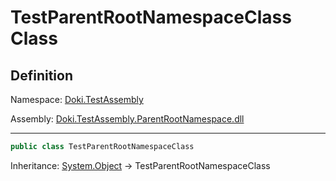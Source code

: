 # TestParentRootNamespaceClass Class

## Definition

Namespace: [Doki.TestAssembly](README.md)

Assembly: [Doki.TestAssembly.ParentRootNamespace.dll](../README.md)

---

```csharp
public class TestParentRootNamespaceClass
```

Inheritance: [System.Object](https://learn.microsoft.com/en-us/dotnet/api/System.Object) → TestParentRootNamespaceClass

